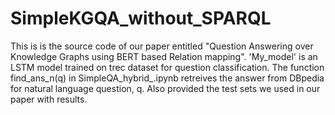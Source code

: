 # SimpleKGQA_without_SPARQL
This is is the source code of our paper entitled "Question Answering over Knowledge Graphs using BERT based Relation mapping". 
'My_model' is an LSTM model trained on trec dataset for question classification. 
The function find_ans_n(q) in SimpleQA_hybrid_.ipynb retreives the answer from DBpedia for natural language question, q.
Also provided the test sets we used in our paper with results.
